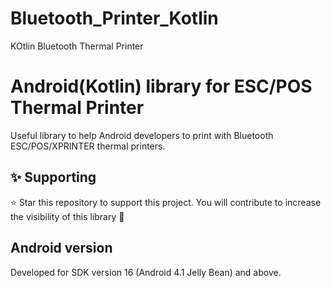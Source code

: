 # Bluetooth_Printer_Kotlin
KOtlin Bluetooth Thermal Printer

# Android(Kotlin) library for ESC/POS Thermal Printer

Useful library to help Android developers to print with Bluetooth ESC/POS/XPRINTER thermal printers.

## ✨ Supporting

⭐ Star this repository to support this project. You will contribute to increase the visibility of this library 🙂

## Android version

Developed for SDK version 16 (Android 4.1 Jelly Bean) and above.



